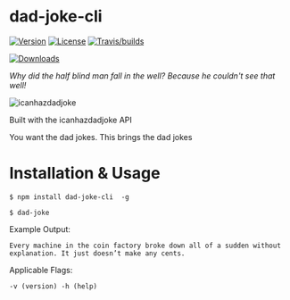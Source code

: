 dad-joke-cli
========

[![Version](https://img.shields.io/npm/v/dad-joke-cli.svg?color=tomato)](https://www.npmjs.com/package/dad-joke-cli)
[![License](https://img.shields.io/npm/l/dad-joke-cli.svg?color=blue)](https://github.com/taylorosbourne/dad-joke/blob/master/package.json)
[![Travis/builds](https://img.shields.io/travis/taylorosbourne/dad-joke-cli)](https://www.npmjs.com/package/dad-joke-cli)

[![Downloads](https://img.shields.io/npm/dt/dad-joke-cli)](https://www.npmjs.com/package/dad-joke-cli)

*Why did the half blind man fall in the well? Because he couldn't see that well!*

![icanhazdadjoke](https://i.imgur.com/f8JzDel.png?1 "icanhazdadjoke")

Built with the icanhazdadjoke API

You want the dad jokes. This brings the dad jokes

# Installation & Usage

`$ npm install dad-joke-cli  -g`

`$ dad-joke`

Example Output:

`Every machine in the coin factory broke down all of a sudden without explanation. It just doesn’t make any cents.`

Applicable Flags:

`-v (version) -h (help)`
